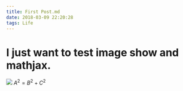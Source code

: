 ```yaml
---
title: First Post.md
date: 2018-03-09 22:20:28
tags: Life
---
```

# I just want to test image show and mathjax.
![](time.png)
$A^2 = B^2 + C^2$
